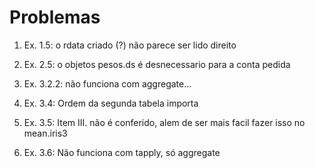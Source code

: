 Problemas
=========

1. Ex. 1.5: o rdata criado (?) não parece ser lido direito

2. Ex. 2.5: o objetos pesos.ds é desnecessario para a conta pedida

3. Ex. 3.2.2: não funciona com aggregate...

4. Ex. 3.4: Ordem da segunda tabela importa

5. Ex. 3.5: Item III. não é conferido, alem de ser mais facil fazer isso no mean.iris3

6. Ex. 3.6: Não funciona com tapply, só aggregate
